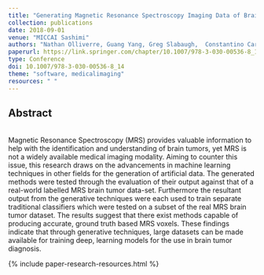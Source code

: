 ```yaml
---
title: "Generating Magnetic Resonance Spectroscopy Imaging Data of Brain Tumours from Linear, Non-linear and Deep Learning Models"
collection: publications
date: 2018-09-01
venue: "MICCAI Sashimi"
authors: "Nathan Olliverre, Guang Yang, Greg Slabaugh,  Constantino Carlos Reyes-Aldasoro, Eduardo Alonso"
paperurl: https://link.springer.com/chapter/10.1007/978-3-030-00536-8_14
type: Conference
doi: 10.1007/978-3-030-00536-8_14
theme: "software, medicalimaging"
resources: " "
---
```

<h2> Abstract </h2>  <br>
Magnetic Resonance Spectroscopy (MRS) provides valuable information to help with the identification and understanding of brain tumors, yet MRS is not a widely available medical imaging modality. Aiming to counter this issue, this research draws on the advancements in machine learning techniques in other fields for the generation of artificial data. The generated methods were tested through the evaluation of their output against that of a real-world labelled MRS brain tumor data-set. Furthermore the resultant output from the generative techniques were each used to train separate traditional classifiers which were tested on a subset of the real MRS brain tumor dataset. The results suggest that there exist methods capable of producing accurate, ground truth based MRS voxels. These findings indicate that through generative techniques, large datasets can be made available for training deep, learning models for the use in brain tumor diagnosis.

{% include paper-research-resources.html %}

